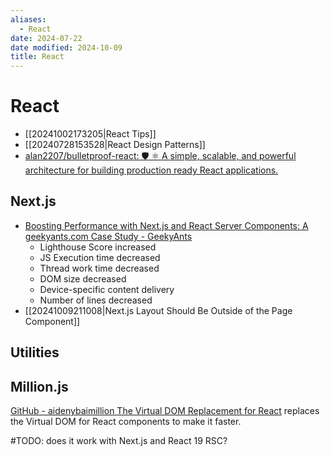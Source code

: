 ```yaml
---
aliases:
  - React
date: 2024-07-22
date modified: 2024-10-09
title: React
---
```


# React

- [[20241002173205|React Tips]]
- [[20240728153528|React Design Patterns]]
- [alan2207/bulletproof-react: 🛡️ ⚛️ A simple, scalable, and powerful architecture for building production ready React applications.](https://github.com/alan2207/bulletproof-react/tree/master)

## Next.js

- [Boosting Performance with Next.js and React Server Components: A geekyants.com Case Study - GeekyAnts](https://geekyants.com/blog/boosting-performance-with-nextjs-and-react-server-components-a-geekyantscom-case-study)
	- Lighthouse Score increased
	- JS Execution time decreased
	- Thread work time decreased
	- DOM size decreased
	- Device-specific content delivery
	- Number of lines decreased
- [[20241009211008|Next.js Layout Should Be Outside of the Page Component]]

## Utilities

## Million.js

[GitHub - aidenybaimillion The Virtual DOM Replacement for React](https://github.com/aidenybai/million) replaces the Virtual DOM for React components to make it faster.

#TODO: does it work with Next.js and React 19 RSC?
